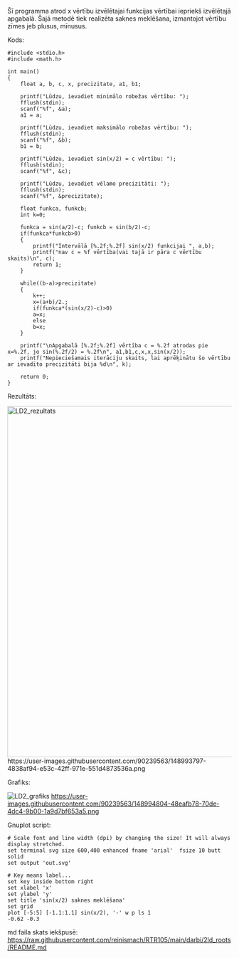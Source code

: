 Šī programma atrod x vērtību izvēlētajai funkcijas vērtībai iepriekš izvēlētajā apgabalā. Šajā metodē tiek realizēta saknes meklēšana, izmantojot vērtību zīmes jeb plusus, mīnusus.

Kods:
```
#include <stdio.h>
#include <math.h>

int main()
{
    float a, b, c, x, precizitate, a1, b1;
    
    printf("Lūdzu, ievadiet minimālo robežas vērtību: ");
    fflush(stdin);
    scanf("%f", &a);
    a1 = a;

    printf("Lūdzu, ievadiet maksimālo robežas vērtību: ");
    fflush(stdin);
    scanf("%f", &b);
    b1 = b;

    printf("Lūdzu, ievadiet sin(x/2) = c vērtību: ");
    fflush(stdin);
    scanf("%f", &c);

    printf("Lūdzu, ievadiet vēlamo precizitāti: ");
    fflush(stdin);
    scanf("%f", &precizitate);

    float funkca, funkcb;
    int k=0;

    funkca = sin(a/2)-c; funkcb = sin(b/2)-c;
    if(funkca*funkcb>0)
    {
        printf("Intervālā [%.2f;%.2f] sin(x/2) funkcijai ", a,b);
        printf("nav c = %f vērtība(vai tajā ir pāra c vērtību skaits)\n", c);
        return 1;
    }

    while((b-a)>precizitate)
    {
        k++;
        x=(a+b)/2.;
        if(funkca*(sin(x/2)-c)>0)
        a=x;
        else
        b=x;
    }

    printf("\nApgabalā [%.2f;%.2f] vērtība c = %.2f atrodas pie x=%.2f, jo sin(%.2f/2) = %.2f\n", a1,b1,c,x,x,sin(x/2));
    printf("Nepieciešamais iterāciju skaits, lai aprēķinātu šo vērtību ar ievadīto precizitāti bija %d\n", k);

    return 0;
}
```
Rezultāts:

<img width="789" alt="LD2_rezultats" src="https://user-images.githubusercontent.com/90239563/148993797-4838af94-e53c-42ff-971e-551d4873536a.png">
https://user-images.githubusercontent.com/90239563/148993797-4838af94-e53c-42ff-971e-551d4873536a.png

Grafiks:

![LD2_grafiks](https://user-images.githubusercontent.com/90239563/148994804-48eafb78-70de-4dc4-9b00-1a9d7bf653a5.png)
https://user-images.githubusercontent.com/90239563/148994804-48eafb78-70de-4dc4-9b00-1a9d7bf653a5.png


Gnuplot script:
```
# Scale font and line width (dpi) by changing the size! It will always display stretched.
set terminal svg size 600,400 enhanced fname 'arial'  fsize 10 butt solid
set output 'out.svg'

# Key means label...
set key inside bottom right
set xlabel 'x'
set ylabel 'y'
set title 'sin(x/2) saknes meklēšana'
set grid
plot [-5:5] [-1.1:1.1] sin(x/2), '-' w p ls 1
-0.62 -0.3
```

md faila skats iekšpusē: https://raw.githubusercontent.com/reinismach/RTR105/main/darbi/2ld_roots/README.md
